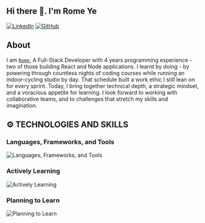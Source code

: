 ## Hi there 👋. I'm Rome Ye

[![LinkedIn](https://img.shields.io/badge/LinkedIn-Connect-blue?style=flat&logo=linkedin)](https://www.linkedin.com/in/romeyerome/)
[![GitHub](https://img.shields.io/badge/GitHub-Follow-black?style=flat&logo=github)](https://github.com/romeyerome)
<!-- [![Twitter](https://img.shields.io/badge/Twitter-Follow-blue?style=flat&logo=twitter)](https://twitter.com/rome.dev) -->
<!-- [![Instagram](https://img.shields.io/badge/Instagram-Follow-red?style=flat&logo=instagram)](https://www.instagram.com/koooolandthegang/)-->

## About
I am [`Rome`](https://www.rome.io), A Full-Stack Developer with 4 years programming experience - two of those building React and Node applications. I learnt by doing - by powering through countless nights of coding courses while running an indoor-cycling studio by day. That schedule built a work ethic I still lean on for every sprint. Today, I bring together technical depth, a strategic mindset, and a voracious appetite for learning. I look forward to working with collaborative teams, and to challenges that stretch my skills and imagination. 

## ⚙️ TECHNOLOGIES AND SKILLS

### Languages, Frameworks, and Tools
![Languages, Frameworks, and Tools](https://skillicons.dev/icons?i=git,github,nodejs,js,ts,webpack,react,vite,ts,vercel,express,html,css,sass,tailwind,mongodb)

### Actively Learning

![Actively Learning](https://skillicons.dev/icons?i=aws,firebase)

### Planning to Learn

![Planning to Learn](https://skillicons.dev/icons?i=docker,kubernetes,nextjs)





<!--
**RomeYerome/romeYerome** is a ✨ _special_ ✨ repository because its `README.md` (this file) appears on your GitHub profile.

Here are some ideas to get you started:

- 🔭 I’m currently working on ...
- 🌱 I’m currently learning ...
- 👯 I’m looking to collaborate on ...
- 🤔 I’m looking for help with ...
- 💬 Ask me about ...
- 📫 How to reach me: ...
- 😄 Pronouns: ...
- ⚡ Fun fact: ...
-->

